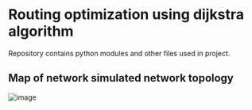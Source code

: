 # Routing optimization using dijkstra algorithm

Repository contains python modules and other files used in project.
## Map of network simulated network topology
![image](https://github.com/Sulik5/SchtController/assets/47953589/f4616cd5-ab39-4d67-82b0-7fdd0a3427c6)
